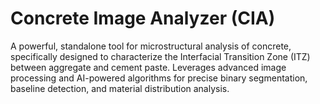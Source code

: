 # Concrete Image Analyzer (CIA)
A powerful, standalone tool for microstructural analysis of concrete, specifically designed to characterize the Interfacial Transition Zone (ITZ) between aggregate and cement paste. Leverages advanced image processing and AI-powered algorithms for precise binary segmentation, baseline detection, and material distribution analysis.

